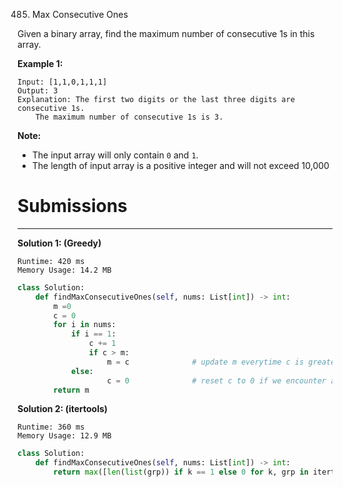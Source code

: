 485. Max Consecutive Ones

Given a binary array, find the maximum number of consecutive 1s in this array.

**Example 1:**
```
Input: [1,1,0,1,1,1]
Output: 3
Explanation: The first two digits or the last three digits are consecutive 1s.
    The maximum number of consecutive 1s is 3.
```
**Note:**

* The input array will only contain `0` and `1`.
* The length of input array is a positive integer and will not exceed 10,000

# Submissions
---
**Solution 1: (Greedy)**
```
Runtime: 420 ms
Memory Usage: 14.2 MB
```
```python
class Solution:
    def findMaxConsecutiveOnes(self, nums: List[int]) -> int:
        m =0
        c = 0
        for i in nums:
            if i == 1:
                c += 1
                if c > m:
                    m = c              # update m everytime c is greater
            else:
                    c = 0              # reset c to 0 if we encounter a "0" in the list
        return m
```

**Solution 2: (itertools)**
```
Runtime: 360 ms
Memory Usage: 12.9 MB
```
```python
class Solution:
    def findMaxConsecutiveOnes(self, nums: List[int]) -> int:
        return max([len(list(grp)) if k == 1 else 0 for k, grp in itertools.groupby(nums)])
```